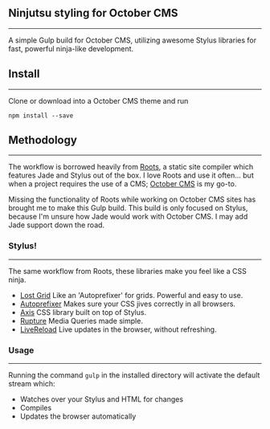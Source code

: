 ## Ninjutsu styling for October CMS ##
----------
A simple Gulp build for October CMS, utilizing awesome Stylus libraries for fast, powerful ninja-like development.

## Install ##
----------
Clone or download into a October CMS theme and run

    npm install --save

## Methodology ##
----------
The workflow is borrowed heavily from [Roots](https://github.com/jenius/roots), a static site compiler which features Jade and Stylus out of the box. I love Roots and use it often... but when a project requires the use of a CMS; [October CMS](http://https://octobercms.com/) is my go-to.

Missing the functionality of Roots while working on October CMS sites has brought me to make this Gulp build. This build is only focused on Stylus, because I'm unsure how Jade would work with October CMS. I may add Jade support down the road.

### Stylus! ###
----------
The same workflow from Roots, these libraries make you feel like a CSS ninja.

 - [Lost Grid](https://github.com/peterramsing/lost)
 Like an 'Autoprefixer' for grids. Powerful and easy to use.
 - [Autoprefixer](https://github.com/postcss/autoprefixer)
 Makes sure your CSS jives correctly in all browsers.
 - [Axis](https://github.com/jenius/axis)
 CSS library built on top of Stylus.
 - [Rupture](https://github.com/jenius/rupture)
 Media Queries made simple.
 - [LiveReload](https://github.com/vohof/gulp-livereload)
 Live updates in the browser, without refreshing.

### Usage ###
----------
Running the command `gulp` in the installed directory will activate the default stream which:
- Watches over your Stylus and HTML for changes
- Compiles
- Updates the browser automatically
